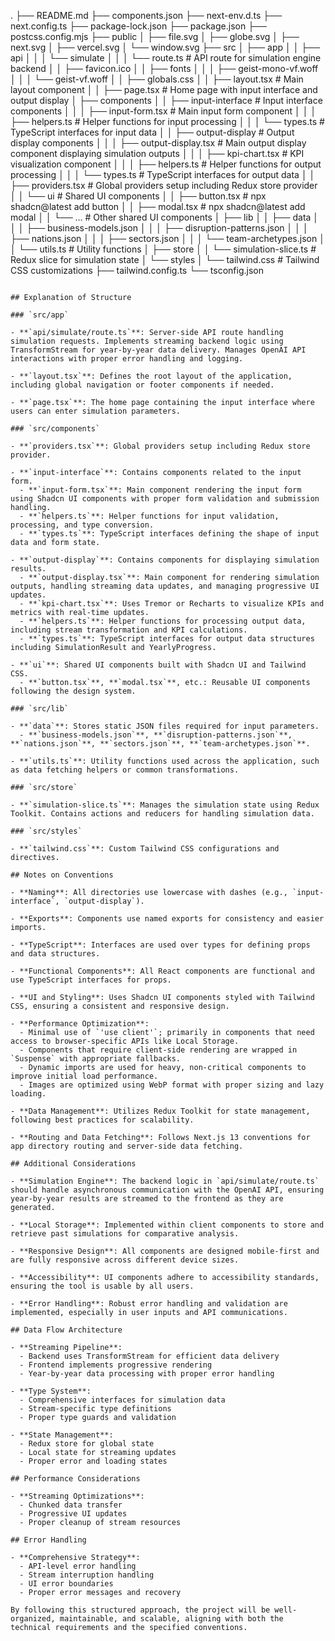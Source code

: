 .
├── README.md
├── components.json
├── next-env.d.ts
├── next.config.ts
├── package-lock.json
├── package.json
├── postcss.config.mjs
├── public
│   ├── file.svg
│   ├── globe.svg
│   ├── next.svg
│   ├── vercel.svg
│   └── window.svg
├── src
│   ├── app
│   │   ├── api
│   │   │   └── simulate
│   │   │       └── route.ts          # API route for simulation engine backend
│   │   ├── favicon.ico
│   │   ├── fonts
│   │   │   ├── geist-mono-vf.woff
│   │   │   └── geist-vf.woff
│   │   ├── globals.css
│   │   ├── layout.tsx                # Main layout component
│   │   ├── page.tsx                  # Home page with input interface and output display
│   ├── components
│   │   ├── input-interface           # Input interface components
│   │   │   ├── input-form.tsx        # Main input form component
│   │   │   ├── helpers.ts            # Helper functions for input processing
│   │   │   └── types.ts              # TypeScript interfaces for input data
│   │   ├── output-display            # Output display components
│   │   │   ├── output-display.tsx    # Main output display component displaying simulation outputs
│   │   │   ├── kpi-chart.tsx         # KPI visualization component
│   │   │   ├── helpers.ts            # Helper functions for output processing
│   │   │   └── types.ts              # TypeScript interfaces for output data
│   │   ├── providers.tsx             # Global providers setup including Redux store provider
│   │   └── ui                        # Shared UI components
│   │       ├── button.tsx            # npx shadcn@latest add button
│   │       ├── modal.tsx             # npx shadcn@latest add modal
│   │       └── ...                   # Other shared UI components
│   ├── lib
│   │   ├── data
│   │   │   ├── business-models.json
│   │   │   ├── disruption-patterns.json
│   │   │   ├── nations.json
│   │   │   ├── sectors.json
│   │   │   └── team-archetypes.json
│   │   └── utils.ts                  # Utility functions
│   ├── store
│   │   └── simulation-slice.ts       # Redux slice for simulation state
│   └── styles
│       └── tailwind.css              # Tailwind CSS customizations
├── tailwind.config.ts
└── tsconfig.json
```

## Explanation of Structure

### `src/app`

- **`api/simulate/route.ts`**: Server-side API route handling simulation requests. Implements streaming backend logic using TransformStream for year-by-year data delivery. Manages OpenAI API interactions with proper error handling and logging.

- **`layout.tsx`**: Defines the root layout of the application, including global navigation or footer components if needed.

- **`page.tsx`**: The home page containing the input interface where users can enter simulation parameters.

### `src/components`

- **`providers.tsx`**: Global providers setup including Redux store provider.

- **`input-interface`**: Contains components related to the input form.
  - **`input-form.tsx`**: Main component rendering the input form using Shadcn UI components with proper form validation and submission handling.
  - **`helpers.ts`**: Helper functions for input validation, processing, and type conversion.
  - **`types.ts`**: TypeScript interfaces defining the shape of input data and form state.

- **`output-display`**: Contains components for displaying simulation results.
  - **`output-display.tsx`**: Main component for rendering simulation outputs, handling streaming data updates, and managing progressive UI updates.
  - **`kpi-chart.tsx`**: Uses Tremor or Recharts to visualize KPIs and metrics with real-time updates.
  - **`helpers.ts`**: Helper functions for processing output data, including stream transformation and KPI calculations.
  - **`types.ts`**: TypeScript interfaces for output data structures including SimulationResult and YearlyProgress.

- **`ui`**: Shared UI components built with Shadcn UI and Tailwind CSS.
  - **`button.tsx`**, **`modal.tsx`**, etc.: Reusable UI components following the design system.

### `src/lib`

- **`data`**: Stores static JSON files required for input parameters.
  - **`business-models.json`**, **`disruption-patterns.json`**, **`nations.json`**, **`sectors.json`**, **`team-archetypes.json`**.

- **`utils.ts`**: Utility functions used across the application, such as data fetching helpers or common transformations.

### `src/store`

- **`simulation-slice.ts`**: Manages the simulation state using Redux Toolkit. Contains actions and reducers for handling simulation data.

### `src/styles`

- **`tailwind.css`**: Custom Tailwind CSS configurations and directives.

## Notes on Conventions

- **Naming**: All directories use lowercase with dashes (e.g., `input-interface`, `output-display`).

- **Exports**: Components use named exports for consistency and easier imports.

- **TypeScript**: Interfaces are used over types for defining props and data structures.

- **Functional Components**: All React components are functional and use TypeScript interfaces for props.

- **UI and Styling**: Uses Shadcn UI components styled with Tailwind CSS, ensuring a consistent and responsive design.

- **Performance Optimization**:
  - Minimal use of `'use client'`; primarily in components that need access to browser-specific APIs like Local Storage.
  - Components that require client-side rendering are wrapped in `Suspense` with appropriate fallbacks.
  - Dynamic imports are used for heavy, non-critical components to improve initial load performance.
  - Images are optimized using WebP format with proper sizing and lazy loading.

- **Data Management**: Utilizes Redux Toolkit for state management, following best practices for scalability.

- **Routing and Data Fetching**: Follows Next.js 13 conventions for app directory routing and server-side data fetching.

## Additional Considerations

- **Simulation Engine**: The backend logic in `api/simulate/route.ts` should handle asynchronous communication with the OpenAI API, ensuring year-by-year results are streamed to the frontend as they are generated.

- **Local Storage**: Implemented within client components to store and retrieve past simulations for comparative analysis.

- **Responsive Design**: All components are designed mobile-first and are fully responsive across different device sizes.

- **Accessibility**: UI components adhere to accessibility standards, ensuring the tool is usable by all users.

- **Error Handling**: Robust error handling and validation are implemented, especially in user inputs and API communications.

## Data Flow Architecture

- **Streaming Pipeline**:
  - Backend uses TransformStream for efficient data delivery
  - Frontend implements progressive rendering
  - Year-by-year data processing with proper error handling

- **Type System**:
  - Comprehensive interfaces for simulation data
  - Stream-specific type definitions
  - Proper type guards and validation

- **State Management**:
  - Redux store for global state
  - Local state for streaming updates
  - Proper error and loading states

## Performance Considerations

- **Streaming Optimizations**:
  - Chunked data transfer
  - Progressive UI updates
  - Proper cleanup of stream resources

## Error Handling

- **Comprehensive Strategy**:
  - API-level error handling
  - Stream interruption handling
  - UI error boundaries
  - Proper error messages and recovery

By following this structured approach, the project will be well-organized, maintainable, and scalable, aligning with both the technical requirements and the specified conventions.